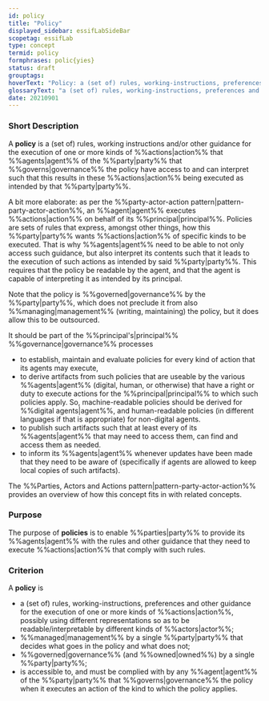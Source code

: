 ```yaml
---
id: policy
title: "Policy"
displayed_sidebar: essifLabSideBar
scopetag: essifLab
type: concept
termid: policy
formphrases: polic{yies}
status: draft
grouptags:
hoverText: "Policy: a (set of) rules, working-instructions, preferences and other guidance for the execution of one or more kinds of Actions, that Agents of the Party that Governs the policy have access to and can interpret such that this results in these Actions being executed as intended by that Party."
glossaryText: "a (set of) rules, working-instructions, preferences and other guidance for the execution of one or more kinds of %%actions^action%%, that %%agents^agent%% of the %%party^party%% that %%governs^governance%% the policy have access to and can interpret such that this results in these %%actions^action%% being executed as intended by that %%party^party%%."
date: 20210901
---
```


### Short Description
A **policy** is a (set of) rules, working instructions and/or other guidance for the execution of one or more kinds of %%actions|action%% that %%agents|agent%% of the %%party|party%% that %%governs|governance%% the policy have access to and can interpret such that this results in these %%actions|action%% being executed as intended by that %%party|party%%.

A bit more elaborate: as per the %%party-actor-action pattern|pattern-party-actor-action%%, an %%agent|agent%% executes %%actions|action%% on behalf of its %%principal|principal%%. Policies are sets of rules that express, amongst other things, how this %%party|party%% wants %%actions|action%% of specific kinds to be executed. That is why %%agents|agent%% need to be able to not only access such guidance, but also interpret its contents such that it leads to the execution of such actions as intended by said %%party|party%%. This requires that the policy be readable by the agent, and that the agent is capable of interpreting it as intended by its principal.

Note that the policy is %%governed|governance%% by the %%party|party%%, which does not preclude it from also %%managing|management%% (writing, maintaining) the policy, but it does allow this to be outsourced.

It should be part of the %%principal's|principal%% %%governance|governance%% processes
- to establish, maintain and evaluate policies for every kind of action that its agents may execute,
- to derive artifacts from such policies that are useable by the various %%agents|agent%% (digital, human, or otherwise) that have a right or duty to execute actions for the %%principal|principal%% to which such policies apply. So, machine-readable policies should be derived for %%digital agents|agent%%, and human-readable policies (in different languages if that is appropriate) for non-digital agents.
- to publish such artifacts such that at least every of its %%agents|agent%% that may need to access them, can find and access them as needed.
- to inform its %%agents|agent%% whenever updates have been made that they need to be aware of (specifically if agents are allowed to keep local copies of such artifacts).

The %%Parties, Actors and Actions pattern|pattern-party-actor-action%% provides an overview of how this concept fits in with related concepts.

### Purpose
The purpose of **policies** is to enable %%parties|party%% to provide its %%agents|agent%% with the rules and other guidance that they need to execute %%actions|action%% that comply with such rules.

### Criterion
A **policy** is
- a (set of) rules, working-instructions, preferences and other guidance for the execution of one or more kinds of %%actions|action%%, possibly using different representations so as to be readable/interpretable by different kinds of %%actors|actor%%;
- %%managed|management%% by a single %%party|party%% that decides what goes in the policy and what does not;
- %%governed|governance%% (and %%owned|owned%%) by a single %%party|party%%;
- is accessible to, and must be complied with by any %%agent|agent%% of the %%party|party%% that %%governs|governance%% the policy when it executes an action of the kind to which the policy applies.
